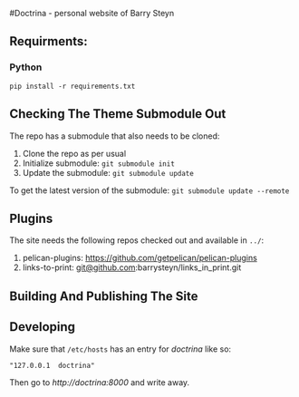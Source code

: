 #Doctrina - personal website of Barry Steyn

## Requirments:

### Python

`pip install -r requirements.txt`

## Checking The Theme Submodule Out
The repo has a submodule that also needs to be cloned:

 1. Clone the repo as per usual
 2. Initialize submodule: `git submodule init`
 3. Update the submodule: `git submodule update`

To get the latest version of the submodule: `git submodule update --remote`

## Plugins
The site needs the following repos checked out and available in `../`:

 1. pelican-plugins: https://github.com/getpelican/pelican-plugins
 2. links-to-print: git@github.com:barrysteyn/links_in_print.git

## Building And Publishing The Site


## Developing
Make sure that `/etc/hosts` has an entry for *doctrina* like so:

```
"127.0.0.1 	doctrina"
```

Then go to *http://doctrina:8000* and write away.
